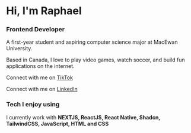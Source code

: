 <!---
raphael-odeareduo19/raphael-odeareduo19 is a ✨ special ✨ repository because its `README.md` (this file) appears on your GitHub profile.
You can click the Preview link to take a look at your changes.
--->
# Hi, I'm Raphael
### Frontend Developer

A first-year student and aspiring computer science major at MacEwan University.

Based in Canada, I love to play video games, watch soccer, and build fun applications on the internet.

Connect with me on [TikTok](https://www.tiktok.com/@ralphe_19)

Connect with me on [LinkedIn](https://www.linkedin.com/in/raphael-odeareduo-2a87b0350/)

### Tech I enjoy using
I currently work with **NEXTJS, ReactJS, React Native, Shadcn, TailwindCSS, JavaScript, HTML and CSS**
